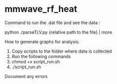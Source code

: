 # mmwave_rf_heat

Command to run the .dat file and see the data :

python ./parseTLV.py {relative path to the file} | more

How to generate graphs for analysis:
1. Copy scripts to the folder where data is collected
2. Run the following commands
3. chmod +x script_run.sh
4. ./script_run.sh

Document any errors
